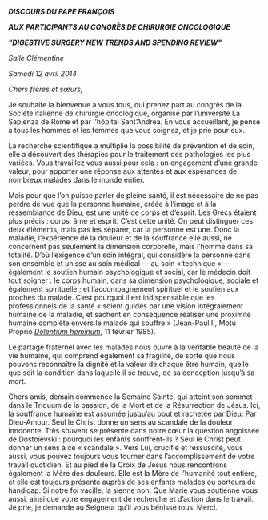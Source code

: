 ***DISCOURS DU PAPE FRANÇOIS***

***AUX*** ***PARTICIPANTS AU CONGRÈS DE CHIRURGIE ONCOLOGIQUE***

***"DIGESTIVE SURGERY NEW TRENDS AND SPENDING REVIEW"***

*Salle Clémentine*

*Samedi 12 avril 2014*

*Chers frères et sœurs,*

Je souhaite la bienvenue à vous tous, qui prenez part au congrès de la Société italienne de chirurgie oncologique, organisé par l’université La Sapienza de Rome et par l’hôpital Sant’Andrea. En vous accueillant, je pense à tous les hommes et les femmes que vous soignez, et je prie pour eux.

La recherche scientifique a multiplié la possibilité de prévention et de soin, elle a découvert des thérapies pour le traitement des pathologies les plus variées. Vous travaillez vous aussi pour cela : un engagement d’une grande valeur, pour apporter une réponse aux attentes et aux espérances de nombreux malades dans le monde entier.

Mais pour que l’on puisse parler de pleine santé, il est nécessaire de ne pas perdre de vue que la personne humaine, créée à l’image et à la ressemblance de Dieu, est une unité de corps et d’esprit. Les Grecs étaient plus précis : corps, âme et esprit. C’est cette unité. On peut distinguer ces deux éléments, mais pas les séparer, car la personne est une. Donc la maladie, l’expérience de la douleur et de la souffrance elle aussi, ne concernent pas seulement la dimension corporelle, mais l’homme dans sa totalité. D’où l’exigence d’un soin intégral, qui considère la personne dans son ensemble et unisse au soin médical — au soin « technique » — également le soutien humain psychologique et social, car le médecin doit tout soigner : le corps humain, dans sa dimension psychologique, sociale et également spirituelle ; et l’accompagnement spirituel et le soutien aux proches du malade. C’est pourquoi il est indispensable que les professionnels de la santé « soient guidés par une vision intégralement humaine de la maladie, et sachent en conséquence réaliser une proximité humaine complète envers le malade qui souffre » (Jean-Paul II, Motu Proprio *[Dolentium hominum](http://www.vatican.va/holy_father/john_paul_ii/motu_proprio/documents/hf_jp-ii_motu-proprio_11021985_dolentium-hominum_fr.html)*, 11 février 1985).

Le partage fraternel avec les malades nous ouvre à la véritable beauté de la vie humaine, qui comprend également sa fragilité, de sorte que nous pouvons reconnaître la dignité et la valeur de chaque être humain, quelle que soit la condition dans laquelle il se trouve, de sa conception jusqu’à sa mort.

Chers amis, demain commence la Semaine Sainte, qui atteint son sommet dans le Triduum de la passion, de la Mort et de la Résurrection de Jésus. Ici, la souffrance humaine est assumée jusqu’au bout et rachetée par Dieu. Par Dieu-Amour. Seul le Christ donne un sens au scandale de la douleur innocente. Très souvent se présente dans notre cœur la question angoissée de Dostoïevski : pourquoi les enfants souffrent-ils ? Seul le Christ peut donner un sens à ce « scandale ». Vers Lui, crucifié et ressuscité, vous aussi, vous pouvez toujours vous tourner dans l’accomplissement de votre travail quotidien. Et au pied de la Croix de Jésus nous rencontrons également la Mère des douleurs. Elle est la Mère de l’humanité tout entière, et elle est toujours présente auprès de ses enfants malades ou porteurs de handicap. Si notre foi vacille, la sienne non. Que Marie vous soutienne vous aussi, ainsi que votre engagement de recherche et d’action dans le travail. Je prie, je demande au Seigneur qu’il vous bénisse tous. Merci.